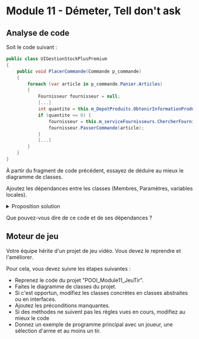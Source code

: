 # Module 11 - Démeter, Tell don't ask

## Analyse de code

Soit le code suivant :

```csharp
public class UIGestionStockPlusPremium
{
    public void PlacerCommande(Commande p_commande)
    {
        foreach (var article in p_commande.Panier.Articles)
        {
            Fournisseur fournisseur = null;
            [...]
            int quantite = this.m_DepotProduits.ObtenirInformationProduit(article).Quantite;
            if (quantite <= 0) {
                fournisseur = this.m_serviceFournisseurs.ChercherFournisseur(article);
                fournisseur.PasserCommande(article);
            }
            [...]
        }
    }
}
```

À partir du fragment de code précédent, essayez de déduire au mieux le diagramme de classes.

Ajoutez les dépendances entre les classes (Membres, Paramètres, variables locales).
<details>
    <summary>Proposition solution</summary>

![Diagramme de classes](../images/Module11_Demeter_TellDontAsk/diag/src/DiagClassesDemeter02/Demeter02.png)

</details>

Que pouvez-vous dire de ce code et de ses dépendances ?

## Moteur de jeu

Votre équipe hérite d'un projet de jeu vidéo. Vous devez le reprendre et l'améliorer.

Pour cela, vous devez suivre les étapes suivantes :

- Reprenez le code du projet "POOI_Module11_JeuTir".
- Faites le diagramme de classes du projet.
- Si c'est opportun, modifiez les classes concrètes en classes abstraites ou en interfaces.
- Ajoutez les préconditions manquantes.
- Si des méthodes ne suivent pas les règles vues en cours, modifiez au mieux le code
- Donnez un exemple de programme principal avec un joueur, une sélection d'arme et au moins un tir.
